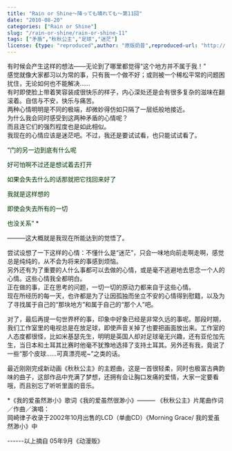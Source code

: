 ```yaml
---
title: "Rain or Shine～降っても晴れても〜第11回"
date: "2010-08-20"
categories: ["Rain or Shine"]
slug: "/rain-or-shine/rain-or-shine-11"
tags: ["矛盾","秋秋公主","足球","迷茫"]
license: {type: "reproduced",author: "原版奶昔",reproduced-url: "http://spaces.msn.com/shinnsama/blog/cns!4E2F09F0EF53C369!1553.entry",reproduced-website: "あだち充の屋根裏部屋"}
---
```


有时候会产生这样的想法――无论到了哪里都觉得“这个地方并不属于我！”  
感觉就像大家都习以为常的事，只有我一个做不好；或则被一个稀松平常的问题困扰住，无论如何也不能解决……  
有时即使脸上带着笑容装成很快乐的样子，内心深处还是会有很多复杂的滋味在翻滚着。自信与不安，快乐与痛苦。  
两种心情明明是不同的极端，却微妙得仿如只隔了一层纸般地接近。  
为什么我会同时感受到这两种矛盾的心情呢？  
而且连它们的强烈程度也是如此相似。  
我现在的心情应该是迷茫吧。不过，我还是要试试看，也只能试试看了。  

  
“<span style="color: #003300;">门的另一边到底有什么呢</span>  

  
<span style="color: #003300;">好可怕啊不过还是想试着去打开</span>  

  
<span style="color: #003300;">如果会失去什么的话那就把它找回来好了</span>  

  
<span style="color: #003300;">我就是这样想的</span>  

  
<span style="color: #003300;">即使会失去所有的一切</span>  

  
<span style="color: #003300;">也没关系</span>” \*  

  
―――这大概就是我现在所能达到的觉悟了。  

  
尝试设想了一下这样的心情：不懂什么是“迷茫”，只会一味地向前走啊走啊，感觉总是纯纯的，从不会为将来的事感到烦恼。  
另外还有为了重要的人什么事都可以去做的心情，或是毫不逃避地去思念一个人的心情。这些心情我全都明白。  
正在做的事，正在思考的问题，一切一切的原动力都来自于这些心情。  
现在所经历的每一天，也许都是为了让因孤独而坐立不安的心情得到慰籍，以及为了寻找属于自己的“那块地方”和属于自己的“那个人”吧。  

  
对了，最后再提一句世界杯的事，印象中好象已经是非常久远的事呢。那段时期，我们工作室里的电视总是在放足球，即使声音关掉了也要把画面放出来。工作室的人态度都很怪，比如米基瑟先生，明明是英国人却对足球毫无兴趣，还有亚伦加先生，当日本和土耳其比赛时他毫不犹豫地选择了支持土耳其。另外还有我，竟说了一些“那个皮球……可真漂亮呢~”之类的话。  

  
最近刚刚完成新动画《秋秋公主》的主题曲，这是一首很轻柔，同时也极富古典韵味的曲子，这部作品中充满了梦想，还拥有会让胸口发痛的爱情，大家一定要看哦，而且别忘了听听里面的音乐。  

  
\*《我的爱虽然渺小》歌词《我的爱虽然很渺小》――― 《秋秋公主》片尾曲作词／作曲／演唱：  
岡崎律子收录于2002年10月出售的LCD（单曲CD）《Morning Grace/ 我的爱虽然渺小》中  

  
\------以上摘自 05年9月《动漫贩》
